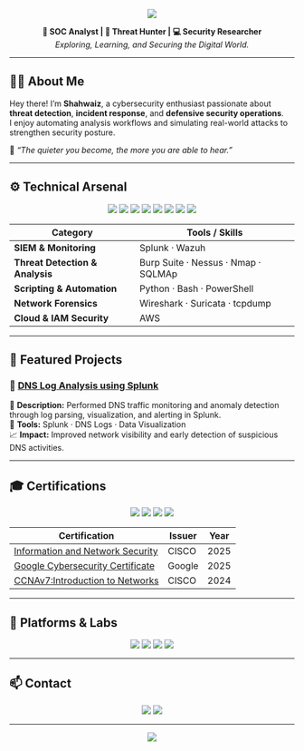 <p align="center">
  <img src="https://capsule-render.vercel.app/api?type=rect&color=0:00c6ff,100:0072ff&height=120&section=header&text=Shahwaiz's%20Cyber%20Security%20Portfolio&fontColor=ffffff&fontSize=28&fontAlignY=35" />
</p>

<p align="center">
  <b>🔐 SOC Analyst | 🧠 Threat Hunter | 💻 Security Researcher</b><br>
  <i>Exploring, Learning, and Securing the Digital World.</i>
</p>

---

## 👨‍💻 About Me  

Hey there! I’m **Shahwaiz**, a cybersecurity enthusiast passionate about **threat detection**, **incident response**, and **defensive security operations**.  
I enjoy automating analysis workflows and simulating real-world attacks to strengthen security posture.  

💬 *“The quieter you become, the more you are able to hear.”*  

---

## ⚙️ Technical Arsenal  

<p align="center">
  <img src="https://img.shields.io/badge/SIEM-Splunk-orange?style=for-the-badge&logo=splunk" style="pointer-events: none;">
  <img src="https://img.shields.io/badge/ELK-Stack-blue?style=for-the-badge&logo=elastic" style="pointer-events: none;">
  <img src="https://img.shields.io/badge/Wazuh-purple?style=for-the-badge&logo=wazuh" style="pointer-events: none;">
  <img src="https://img.shields.io/badge/Wireshark-lightblue?style=for-the-badge&logo=wireshark" style="pointer-events: none;">
  <img src="https://img.shields.io/badge/Python-black?style=for-the-badge&logo=python" style="pointer-events: none;">
  <img src="https://img.shields.io/badge/Bash-green?style=for-the-badge&logo=gnu-bash" style="pointer-events: none;">
  <img src="https://img.shields.io/badge/Kali_Linux-gray?style=for-the-badge&logo=kalilinux" style="pointer-events: none;">
  <img src="https://img.shields.io/badge/AWS_Security-orange?style=for-the-badge&logo=amazonaws" style="pointer-events: none;">
</p>

| Category | Tools / Skills |
|-----------|----------------|
| **SIEM & Monitoring** | Splunk · Wazuh |
| **Threat Detection & Analysis** | Burp Suite · Nessus · Nmap · SQLMAp|
| **Scripting & Automation** | Python · Bash · PowerShell |
| **Network Forensics** | Wireshark · Suricata · tcpdump|
| **Cloud & IAM Security** | AWS |

---

## 🚀 Featured Projects  

### 🔹 <a href="https://github.com/ShahwaizAliKhan/Splunk-Log-Analysis/blob/main/README.md" target="_blank">DNS Log Analysis using Splunk</a>  
📜 **Description:** Performed DNS traffic monitoring and anomaly detection through log parsing, visualization, and alerting in Splunk.  
🧰 **Tools:** Splunk · DNS Logs · Data Visualization  
📈 **Impact:** Improved network visibility and early detection of suspicious DNS activities.

---

## 🎓 Certifications  

<p align="center">
  <img src="https://img.shields.io/badge/CompTIA-Security%2B-red?style=for-the-badge&logo=comptia">
  <img src="https://img.shields.io/badge/EC--Council-CSA-blue?style=for-the-badge&logo=eccouncil">
  <img src="https://img.shields.io/badge/TryHackMe-Cyber_Defense_Path-green?style=for-the-badge&logo=tryhackme">
  <img src="https://img.shields.io/badge/Google-Cybersecurity_Certificate-lightgrey?style=for-the-badge&logo=google">
</p>

| Certification | Issuer | Year |
|----------------|---------|------|
| <a href="https://media.licdn.com/dms/image/v2/D4D22AQHdBYnsbHNHVQ/feedshare-shrink_2048_1536/B4DZoV1YbNJAA0-/0/1761302908019?e=1762992000&v=beta&t=Ulh4i-fSoDq8-jvMAOxr0w8_33Ea9ggkOe-SMVnrlNw" target="_blank">Information and Network Security</a> | CISCO | 2025 |
| <a href="https://www.coursera.org/account/accomplishments/professional-cert/Q3R6A0A0Z48L" target="_blank">Google Cybersecurity Certificate</a> | Google | 2025 |
| <a href="https://media.licdn.com/dms/image/v2/D4D22AQGT57lMVGdJ8g/feedshare-shrink_2048_1536/feedshare-shrink_2048_1536/0/1716918098039?e=1762992000&v=beta&t=cKWcqIg8JuowRnDlglQg9G1PUqB7ko1-a4Pl7toGQzY" target="_blank">CCNAv7:Introduction to Networks</a> | CISCO | 2024 |

---

## 🧩 Platforms & Labs  

<p align="center">
  <a href="https://tryhackme.com" target="_blank"><img src="https://img.shields.io/badge/TryHackMe-Red?style=for-the-badge&logo=tryhackme&logoColor=white"></a>
  <a href="https://hackthebox.com" target="_blank"><img src="https://img.shields.io/badge/Hack_The_Box-black?style=for-the-badge&logo=hackthebox"></a>
  <a href="https://blueteamlabs.online" target="_blank"><img src="https://img.shields.io/badge/Blue_Team_Labs_Online-blue?style=for-the-badge"></a>
  <a href="https://attack.mitre.org" target="_blank"><img src="https://img.shields.io/badge/MITRE_ATTACK_Framework-orange?style=for-the-badge"></a>
</p>

---

## 📫 Contact  

<p align="center">
  <a href="mailto:shahwaizalikhan00@gmail.com" target="_blank"><img src="https://img.shields.io/badge/Email-0078D4?style=for-the-badge&logo=gmail&logoColor=white"></a>
  <a href="https://www.linkedin.com/in/muhammad-shahwaiz-ali-khan-5150332b7/" target="_blank"><img src="https://img.shields.io/badge/LinkedIn-0A66C2?style=for-the-badge&logo=linkedin&logoColor=white"></a>
</p>

---

<p align="center">
  <img src="https://capsule-render.vercel.app/api?type=waving&color=0:0072ff,100:00c6ff&height=100&section=footer"/>
</p>

<!--
**joshmadakor1/joshmadakor1** is a ✨ _special_ ✨ repository because its `README.md` (this file) appears on your GitHub profile.

Here are some ideas to get you started:

- 🔭 I’m currently working on ...
- 🌱 I’m currently learning ...
- 👯 I’m looking to collaborate on ...
- 🤔 I’m looking for help with ...
- 💬 Ask me about ...
- 📫 How to reach me: ...
- 😄 Pronouns: ...
- ⚡ Fun fact: ...
-->
